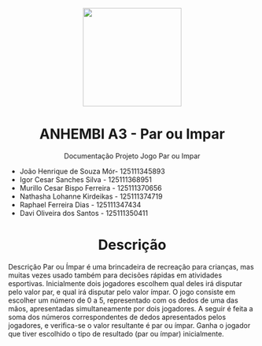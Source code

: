 <p align="center">
  <a href="https://portal.anhembi.br/">
    <img width="200" src="https://loja.anhembionline.com.br/media/logo/stores/7/ANHEMBI.png">
  </a>
  <h1 align="center">ANHEMBI A3 - Par ou Impar  </h1>
</p>


<p align="center"> Documentação Projeto Jogo Par ou Impar



* João Henrique de Souza Mór- 125111345893
* Igor Cesar Sanches Silva - 125111368951
* Murillo Cesar Bispo Ferreira  - 125111370656
* Nathasha Lohanne Kirdeikas  - 125111374719
* Raphael Ferreira Dias - 125111347434
* Davi Oliveira dos Santos - 125111350411

<p>
<h1 align="center"> Descrição  </h1>Descrição
Par ou Ímpar é uma brincadeira de recreação para crianças, mas muitas vezes usado também para
decisões rápidas em atividades esportivas. Inicialmente dois jogadores escolhem qual deles irá disputar
pelo valor par, e qual irá disputar pelo valor ímpar. O jogo consiste em escolher um número de 0 a 5,
representado com os dedos de uma das mãos, apresentadas simultaneamente por dois jogadores. A
seguir é feita a soma dos números correspondentes de dedos apresentados pelos jogadores, e verifica-se
o valor resultante é par ou ímpar. Ganha o jogador que tiver escolhido o tipo de resultado (par ou ímpar)
inicialmente.
</p>




